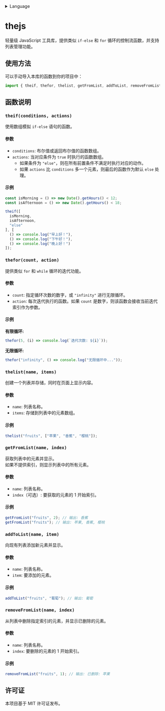 <details><summary>Language</summary>

🇯🇵[日本語盤README](README-JPN.md)<br>
🇬🇧[English in README](/README.md)

</details>

# thejs

轻量级 JavaScript 工具库，提供类似 `if-else` 和 `for` 循环的控制流函数，并支持列表管理功能。

## 使用方法

可以手动导入本库的函数到你的项目中：

```js
import { theif, thefor, thelist, getFromList, addToList, removeFromList } from "./thejs.js";
```

## 函数说明

### `theif(conditions, actions)`

使用数组模拟 `if-else` 语句的函数。

#### 参数
- `conditions`: 布尔值或返回布尔值的函数数组。
- `actions`: 当对应条件为 `true` 时执行的函数数组。
  - 如果条件为 `"else"`，则在所有前置条件不满足时执行对应的动作。
  - 如果 `actions` 比 `conditions` 多一个元素，则最后的函数作为默认 `else` 处理。

#### 示例

```js
const isMorning = () => new Date().getHours() < 12;
const isAfternoon = () => new Date().getHours() < 18;

theif([
  isMorning,
  isAfternoon,
  "else"
], [
  () => console.log("早上好！"),
  () => console.log("下午好！"),
  () => console.log("晚上好！")
]);
```

### `thefor(count, action)`

提供类似 `for` 和 `while` 循环的迭代功能。

#### 参数
- `count`: 指定循环次数的数字，或 `"infinity"` 进行无限循环。
- `action`: 每次迭代执行的函数。如果 `count` 是数字，则该函数会接收当前迭代索引作为参数。

#### 示例

**有限循环:**
```js
thefor(5, (i) => console.log(`迭代次数: ${i}`));
```

**无限循环:**
```js
thefor("infinity", () => console.log("无限循环中..."));
```

### `thelist(name, items)`

创建一个列表并存储，同时在页面上显示内容。

#### 参数
- `name`: 列表名称。
- `items`: 存储到列表中的元素数组。

#### 示例
```js
thelist("fruits", ["苹果", "香蕉", "樱桃"]);
```

### `getFromList(name, index)`

获取列表中的元素并显示。  
如果不提供索引，则显示列表中的所有元素。

#### 参数
- `name`: 列表名称。
- `index`（可选）: 要获取的元素的 1 开始索引。

#### 示例
```js
getFromList("fruits", 2); // 输出: 香蕉
getFromList("fruits"); // 输出: 苹果, 香蕉, 樱桃
```

### `addToList(name, item)`

向现有列表添加新元素并显示。

#### 参数
- `name`: 列表名称。
- `item`: 要添加的元素。

#### 示例
```js
addToList("fruits", "葡萄"); // 输出: 葡萄
```

### `removeFromList(name, index)`

从列表中删除指定索引的元素，并显示已删除的元素。

#### 参数
- `name`: 列表名称。
- `index`: 要删除的元素的 1 开始索引。

#### 示例
```js
removeFromList("fruits", 1); // 输出: 已删除: 苹果
```

## 许可证

本项目基于 MIT 许可证发布。
